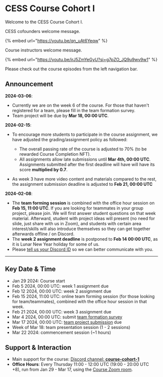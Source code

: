 # CESS Course Cohort I

Welcome to the CESS Course Cohort I.

CESS cofounders welcome message.

{% embed url="https://youtu.be/qn_uAt6Yeqw" %}

Course instructors welcome message.

{% embed url="https://youtu.be/irJ5ZmYeGyU?si=g7pZO_JQ9u9wv9w1" %}

Please check out the course episodes from the left navigation bar.

## Announcement

**2024-03-06**:

- Currently we are on the week 6 of the course. For those that haven't registered for a team, please fill in the team formation survey.
- Team project will be due by **Mar 18, 00:00 UTC**.

**2024-02-15**:

- To encourage more students to participate in the course assignment, we have adjusted the grading/assignment policy as followed:
   - The overall passing rate of the course is adjusted to 70% (to be rewarded Course Completion NFT).
   - All assignments allow late submissions until **Mar 4th, 00:00 UTC**. Assignments submitted after the first deadline will have will have its score **multiplied by 0.7**.

- As week 3 have more video content and materials compared to the rest, the assignment submission deadline is adjusted to **Feb 21, 00:00 UTC**

**2024-02-08**:
- The **team forming session** is combined with the office hour session on **Feb 15, 11:00 UTC**. If you are looking for teammates in your group project, please join. We will first answer student questions on that week material. Afterward, student with project ideas will present (no need for slide, just share with us in Zoom), and students with certain area interest/skills will also introduce themselves so they can get together afterwards offline / on Discord.
- The **week 2 assignment deadline** is postponed to **Feb 14 00:00 UTC**, as it is Lunar New Year holiday for some of us.
- Please [tell us your Discord ID](https://forms.gle/ZLEeH3SEL8RwYQha9) so we can better communicate with you.

---

## Key Date & Time

- Jan 29 2024: Course start
- Feb  5 2024, 00:00 UTC: week 1 assignment due
- Feb 12 2024, 00:00 UTC: week 2 assignment due
- Feb 15 2024, 11:00 UTC: online team forming session (for those looking for team/teammates), combined with the office hour session in that week.
- Feb 21 2024, 00:00 UTC: week 3 assignment due
- Mar  4 2024, 00:00 UTC: submit [team formation survey](https://forms.gle/hm1HFxCFHDmc4Wxz7)
- Mar 17 2024, 00:00 UTC: [team project submission](https://forms.gle/xqbzCVUVEELUjJxC6) due
- Week of Mar 18: team presentation session (1 - 2 sessions)
- Mar 22 2024: commencement session (~1 hours)

## Support & Interaction

- Main support for the course: [Discord channel: **course-cohort-1**](https://discord.gg/73rmNYTsW5)
- **Office Hours**: Every Thursday 11:00 - 12:00 UTC (19:00 - 20:00 UTC +8), run from Jan 29 - Mar 17, using the [Course Zoom room](https://us02web.zoom.us/j/88536105861?pwd=MkhhRjFXdHlsTDg3YlovOFZBMXI1UT09).
